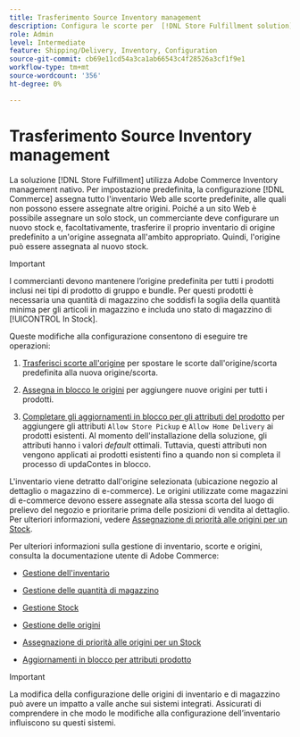 ```yaml
---
title: Trasferimento Source Inventory management
description: Configura le scorte per  [!DNL Store Fulfillment solution]  con Adobe Commerce Inventory management. Impostare un nuovo magazzino e trasferirlo al di fuori del magazzino predefinito in modo da poterlo assegnare alle origini configurate per abilitare le funzionalità di prelievo del magazzino richieste dalla soluzione di evasione del magazzino.
role: Admin
level: Intermediate
feature: Shipping/Delivery, Inventory, Configuration
source-git-commit: cb69e11cd54a3ca1ab66543c4f28526a3cf1f9e1
workflow-type: tm+mt
source-wordcount: '356'
ht-degree: 0%

---
```



# Trasferimento Source Inventory management

La soluzione [!DNL Store Fulfillment] utilizza Adobe Commerce Inventory management nativo. Per impostazione predefinita, la configurazione [!DNL Commerce] assegna tutto l&#39;inventario Web alle scorte predefinite, alle quali non possono essere assegnate altre origini. Poiché a un sito Web è possibile assegnare un solo stock, un commerciante deve configurare un nuovo stock e, facoltativamente, trasferire il proprio inventario di origine predefinito a un&#39;origine assegnata all&#39;ambito appropriato. Quindi, l&#39;origine può essere assegnata al nuovo stock.

>[!IMPORTANT]
>
>I commercianti devono mantenere l’origine predefinita per tutti i prodotti inclusi nei tipi di prodotto di gruppo e bundle. Per questi prodotti è necessaria una quantità di magazzino che soddisfi la soglia della quantità minima per gli articoli in magazzino e includa uno stato di magazzino di [!UICONTROL In Stock].

Queste modifiche alla configurazione consentono di eseguire tre operazioni:

1. [Trasferisci scorte all&#39;origine](https://experienceleague.adobe.com/en/docs/commerce-admin/inventory/quantities/inventory-transfer) per spostare le scorte dall&#39;origine/scorta predefinita alla nuova origine/scorta.

1. [Assegna in blocco le origini](https://experienceleague.adobe.com/en/docs/commerce-admin/inventory/quantities/bulk-assignment) per aggiungere nuove origini per tutti i prodotti.

1. [Completare gli aggiornamenti in blocco per gli attributi del prodotto](https://experienceleague.adobe.com/en/docs/commerce-admin/catalog/product-attributes/create/bulk-product-attribute-update) per aggiungere gli attributi `Allow Store Pickup` e `Allow Home Delivery` ai prodotti esistenti. Al momento dell&#39;installazione della soluzione, gli attributi hanno i valori *default* ottimali. Tuttavia, questi attributi non vengono applicati ai prodotti esistenti fino a quando non si completa il processo di updaContes in blocco.

L&#39;inventario viene detratto dall&#39;origine selezionata (ubicazione negozio al dettaglio o magazzino di e-commerce). Le origini utilizzate come magazzini di e-commerce devono essere assegnate alla stessa scorta del luogo di prelievo del negozio e prioritarie prima delle posizioni di vendita al dettaglio. Per ulteriori informazioni, vedere [Assegnazione di priorità alle origini per un Stock](https://experienceleague.adobe.com/en/docs/commerce-admin/inventory/stocks/stocks-prioritize-sources).

Per ulteriori informazioni sulla gestione di inventario, scorte e origini, consulta la documentazione utente di Adobe Commerce:

- [Gestione dell&#39;inventario](https://experienceleague.adobe.com/en/docs/commerce-admin/inventory/introduction)

- [Gestione delle quantità di magazzino](https://experienceleague.adobe.com/en/docs/commerce-admin/inventory/quantities/quantities-manage)

- [Gestione Stock](https://experienceleague.adobe.com/en/docs/commerce-admin/inventory/stocks/stocks-manage)

- [Gestione delle origini](https://experienceleague.adobe.com/en/docs/commerce-admin/inventory/sources/sources-manage)

- [Assegnazione di priorità alle origini per un Stock](https://experienceleague.adobe.com/en/docs/commerce-admin/inventory/stocks/stocks-prioritize-sources)

- [Aggiornamenti in blocco per attributi prodotto](https://experienceleague.adobe.com/en/docs/commerce-admin/catalog/product-attributes/create/bulk-product-attribute-update)


>[!IMPORTANT]
>
>La modifica della configurazione delle origini di inventario e di magazzino può avere un impatto a valle anche sui sistemi integrati. Assicurati di comprendere in che modo le modifiche alla configurazione dell’inventario influiscono su questi sistemi.

